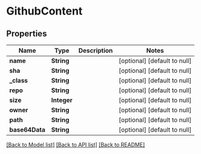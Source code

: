 # GithubContent
## Properties

Name | Type | Description | Notes
------------ | ------------- | ------------- | -------------
**name** | **String** |  | [optional] [default to null]
**sha** | **String** |  | [optional] [default to null]
**\_class** | **String** |  | [optional] [default to null]
**repo** | **String** |  | [optional] [default to null]
**size** | **Integer** |  | [optional] [default to null]
**owner** | **String** |  | [optional] [default to null]
**path** | **String** |  | [optional] [default to null]
**base64Data** | **String** |  | [optional] [default to null]

[[Back to Model list]](../README.md#documentation-for-models) [[Back to API list]](../README.md#documentation-for-api-endpoints) [[Back to README]](../README.md)

